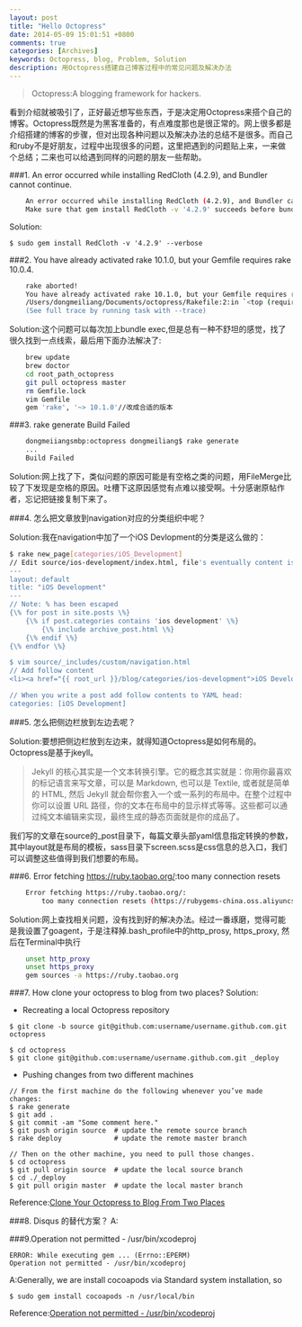 ```yaml
---
layout: post
title: "Hello Octopress"
date: 2014-05-09 15:01:51 +0800
comments: true
categories: [Archives]
keywords: Octopress, blog, Problem, Solution
description: 用Octopress搭建自己博客过程中的常见问题及解决办法
---
```

> Octopress:A blogging framework for hackers.

看到介绍就被吸引了，正好最近想写些东西，于是决定用Octopress来搭个自己的博客。Octopress既然是为黑客准备的，有点难度那也是很正常的。网上很多都是介绍搭建的博客的步骤，但对出现各种问题以及解决办法的总结不是很多。而自己和ruby不是好朋友，过程中出现很多的问题，这里把遇到的问题贴上来，一来做个总结；二来也可以给遇到同样的问题的朋友一些帮助。

###1. An error occurred while installing RedCloth (4.2.9), and Bundler cannot continue.  
```bash
	An error occurred while installing RedCloth (4.2.9), and Bundler cannot continue.  
	Make sure that gem install RedCloth -v '4.2.9' succeeds before bundling.  
```

Solution:  

```
$ sudo gem install RedCloth -v '4.2.9' --verbose
```

###2. You have already activated rake 10.1.0, but your Gemfile requires rake 10.0.4.
```bash
	rake aborted!  
	You have already activated rake 10.1.0, but your Gemfile requires rake 10.0.4. Prepending `bundle exec` to your command may solve this.
	/Users/dongmeiliang/Documents/octopress/Rakefile:2:in `<top (required)>'
	(See full trace by running task with --trace)
```

Solution:这个问题可以每次加上bundle exec,但是总有一种不舒坦的感觉，找了很久找到一点线索，最后用下面办法解决了:  
```bash
	brew update
	brew doctor
	cd root_path_octopress
	git pull octopress master
	rm Gemfile.lock
	vim Gemfile
	gem 'rake', '~> 10.1.0'//改成合适的版本
```
<!-- more -->

###3. rake generate Build Failed
```bash
	dongmeiiangsmbp:octopress dongmeiliang$ rake generate
	...
	Build Failed
```

Solution:网上找了下，类似问题的原因可能是有空格之类的问题，用FileMerge比较了下发现是空格的原因。吐槽下这原因感觉有点难以接受啊。十分感谢原帖作者，忘记把链接复制下来了。

###4. 怎么把文章放到navigation对应的分类组织中呢？

Solution:我在navigation中加了一个iOS Devlopment的分类是这么做的：
```bash
$ rake new_page[categories/iOS_Development]  
// Edit source/ios-development/index.html, file's eventually content is:
---
layout: default
title: "iOS Development"
---
// Note: % has been escaped
{\% for post in site.posts \%}
    {\% if post.categories contains 'ios development' \%}
        {\% include archive_post.html \%}
    {\% endif \%}
{\% endfor \%}

$ vim source/_includes/custom/navigation.html
// Add follow content
<li><a href="{{ root_url }}/blog/categories/ios-development">iOS Development</a></li>

// When you write a post add follow contents to YAML head:
categories: [iOS Development]
```

###5. 怎么把侧边栏放到左边去呢？

Solution:要想把侧边栏放到左边来，就得知道Octopress是如何布局的。Octopress是基于jkeyll。  
> Jekyll 的核心其实是一个文本转换引擎。它的概念其实就是：你用你最喜欢的标记语言来写文章，可以是 Markdown, 也可以是 Textile, 或者就是简单的 HTML, 然后 Jekyll 就会帮你套入一个或一系列的布局中。在整个过程中你可以设置 URL 路径，你的文本在布局中的显示样式等等。这些都可以通过纯文本编辑来实现，最终生成的静态页面就是你的成品了。

我们写的文章在source的_post目录下，每篇文章头部yaml信息指定转换的参数，其中layout就是布局的模板，sass目录下screen.scss是css信息的总入口，我们可以调整这些值得到我们想要的布局。


###6. Error fetching <https://ruby.taobao.org/>:too many connection resets

```bash
	Error fetching https://ruby.taobao.org/:
    	too many connection resets (https://rubygems-china.oss.aliyuncs.com/specs.4.8.gz)
```

Solution:网上查找相关问题，没有找到好的解决办法。经过一番琢磨，觉得可能是我设置了goagent，于是注释掉.bash_profile中的http_prosy, https_proxy, 然后在Terminal中执行  
```bash
	unset http_proxy  
	unset https_proxy  
	gem sources -a https://ruby.taobao.org  
```

###7. How clone your octopress to blog from two places?
Solution:

* Recreating a local Octopress repository

```
$ git clone -b source git@github.com:username/username.github.com.git octopress

$ cd octopress
$ git clone git@github.com:username/username.github.com.git _deploy 

```

* Pushing changes from two different machines

```
// From the first machine do the following whenever you’ve made changes:
$ rake generate
$ git add .
$ git commit -am "Some comment here." 
$ git push origin source  # update the remote source branch 
$ rake deploy             # update the remote master branch

// Then on the other machine, you need to pull those changes.
$ cd octopress
$ git pull origin source  # update the local source branch
$ cd ./_deploy
$ git pull origin master  # update the local master branch
```

Reference:[Clone Your Octopress to Blog From Two Places](http://blog.zerosharp.com/clone-your-octopress-to-blog-from-two-places/)  

###8. Disqus 的替代方案？
A: 

###9.Operation not permitted - /usr/bin/xcodeproj 

```
ERROR: While executing gem ... (Errno::EPERM)
Operation not permitted - /usr/bin/xcodeproj
```
A:Generally, we are install cocoapods via Standard system installation, so

```
$ sudo gem install cocoapods -n /usr/local/bin
```
Reference:[Operation not permitted - /usr/bin/xcodeproj](https://github.com/CocoaPods/CocoaPods/issues/3692)
